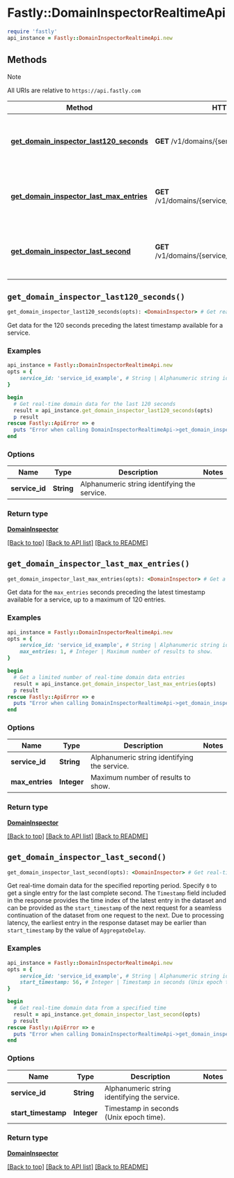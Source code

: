 # Fastly::DomainInspectorRealtimeApi


```ruby
require 'fastly'
api_instance = Fastly::DomainInspectorRealtimeApi.new
```

## Methods

> [!NOTE]
> All URIs are relative to `https://api.fastly.com`

Method | HTTP request | Description
------ | ------------ | -----------
[**get_domain_inspector_last120_seconds**](DomainInspectorRealtimeApi.md#get_domain_inspector_last120_seconds) | **GET** /v1/domains/{service_id}/ts/h | Get real-time domain data for the last 120 seconds
[**get_domain_inspector_last_max_entries**](DomainInspectorRealtimeApi.md#get_domain_inspector_last_max_entries) | **GET** /v1/domains/{service_id}/ts/h/limit/{max_entries} | Get a limited number of real-time domain data entries
[**get_domain_inspector_last_second**](DomainInspectorRealtimeApi.md#get_domain_inspector_last_second) | **GET** /v1/domains/{service_id}/ts/{start_timestamp} | Get real-time domain data from a specified time


## `get_domain_inspector_last120_seconds()`

```ruby
get_domain_inspector_last120_seconds(opts): <DomainInspector> # Get real-time domain data for the last 120 seconds
```

Get data for the 120 seconds preceding the latest timestamp available for a service.

### Examples

```ruby
api_instance = Fastly::DomainInspectorRealtimeApi.new
opts = {
    service_id: 'service_id_example', # String | Alphanumeric string identifying the service.
}

begin
  # Get real-time domain data for the last 120 seconds
  result = api_instance.get_domain_inspector_last120_seconds(opts)
  p result
rescue Fastly::ApiError => e
  puts "Error when calling DomainInspectorRealtimeApi->get_domain_inspector_last120_seconds: #{e}"
end
```

### Options

| Name | Type | Description | Notes |
| ---- | ---- | ----------- | ----- |
| **service_id** | **String** | Alphanumeric string identifying the service. |  |

### Return type

[**DomainInspector**](DomainInspector.md)

[[Back to top]](#) [[Back to API list]](../../README.md#endpoints)
[[Back to README]](../../README.md)
## `get_domain_inspector_last_max_entries()`

```ruby
get_domain_inspector_last_max_entries(opts): <DomainInspector> # Get a limited number of real-time domain data entries
```

Get data for the `max_entries` seconds preceding the latest timestamp available for a service, up to a maximum of 120 entries.

### Examples

```ruby
api_instance = Fastly::DomainInspectorRealtimeApi.new
opts = {
    service_id: 'service_id_example', # String | Alphanumeric string identifying the service.
    max_entries: 1, # Integer | Maximum number of results to show.
}

begin
  # Get a limited number of real-time domain data entries
  result = api_instance.get_domain_inspector_last_max_entries(opts)
  p result
rescue Fastly::ApiError => e
  puts "Error when calling DomainInspectorRealtimeApi->get_domain_inspector_last_max_entries: #{e}"
end
```

### Options

| Name | Type | Description | Notes |
| ---- | ---- | ----------- | ----- |
| **service_id** | **String** | Alphanumeric string identifying the service. |  |
| **max_entries** | **Integer** | Maximum number of results to show. |  |

### Return type

[**DomainInspector**](DomainInspector.md)

[[Back to top]](#) [[Back to API list]](../../README.md#endpoints)
[[Back to README]](../../README.md)
## `get_domain_inspector_last_second()`

```ruby
get_domain_inspector_last_second(opts): <DomainInspector> # Get real-time domain data from a specified time
```

Get real-time domain data for the specified reporting period. Specify `0` to get a single entry for the last complete second. The `Timestamp` field included in the response provides the time index of the latest entry in the dataset and can be provided as the `start_timestamp` of the next request for a seamless continuation of the dataset from one request to the next. Due to processing latency, the earliest entry in the response dataset may be earlier than `start_timestamp` by the value of `AggregateDelay`. 

### Examples

```ruby
api_instance = Fastly::DomainInspectorRealtimeApi.new
opts = {
    service_id: 'service_id_example', # String | Alphanumeric string identifying the service.
    start_timestamp: 56, # Integer | Timestamp in seconds (Unix epoch time).
}

begin
  # Get real-time domain data from a specified time
  result = api_instance.get_domain_inspector_last_second(opts)
  p result
rescue Fastly::ApiError => e
  puts "Error when calling DomainInspectorRealtimeApi->get_domain_inspector_last_second: #{e}"
end
```

### Options

| Name | Type | Description | Notes |
| ---- | ---- | ----------- | ----- |
| **service_id** | **String** | Alphanumeric string identifying the service. |  |
| **start_timestamp** | **Integer** | Timestamp in seconds (Unix epoch time). |  |

### Return type

[**DomainInspector**](DomainInspector.md)

[[Back to top]](#) [[Back to API list]](../../README.md#endpoints)
[[Back to README]](../../README.md)
